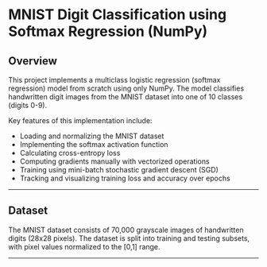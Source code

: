 # MNIST Digit Classification using Softmax Regression (NumPy)

## Overview

This project implements a multiclass logistic regression (softmax regression) model from scratch using only NumPy. The model classifies handwritten digit images from the MNIST dataset into one of 10 classes (digits 0-9).

Key features of this implementation include:

- Loading and normalizing the MNIST dataset  
- Implementing the softmax activation function  
- Calculating cross-entropy loss  
- Computing gradients manually with vectorized operations  
- Training using mini-batch stochastic gradient descent (SGD)  
- Tracking and visualizing training loss and accuracy over epochs  

---

## Dataset

The MNIST dataset consists of 70,000 grayscale images of handwritten digits (28x28 pixels). The dataset is split into training and testing subsets, with pixel values normalized to the [0,1] range.

---
